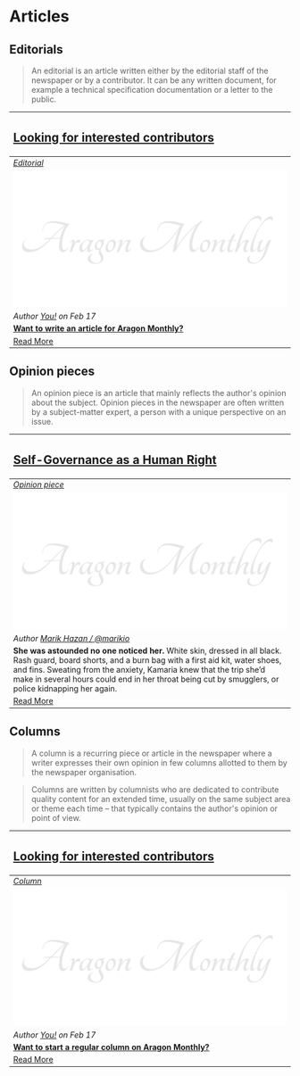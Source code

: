 # Articles

## **Editorials**
> An editorial is an article written either by the editorial staff of the newspaper or by a contributor. It can be any written document,  for example a technical specification documentation or a letter to the public.

[<h2>Looking for interested contributors</h2>](https://github.com/aragon/aragon-monthly/labels/article) |
:-----------|
[_Editorial_](https://github.com/aragon/aragon-monthly/labels/article) |
![](../images/monthly_no_image.png) |
_Author [You!](https://github.com/aragon/aragon-monthly/issues) on Feb 17_ |
[**Want to write an article for Aragon Monthly?**](https://github.com/aragon/aragon-monthly/labels/article) |
[Read More](https://github.com/aragon/aragon-monthly/labels/article) |

## **Opinion pieces**
> An opinion piece is an article that mainly reflects the author's opinion about the subject. Opinion pieces in the newspaper are often written by a subject-matter expert, a person with a unique perspective on an issue.

[<h2>Self-Governance as a Human Right</h2>](opinion/Self-Governance_as_a_Human_Right.md) |
:-----------|
[_Opinion piece_](https://github.com/aragon/aragon-monthly/labels/article) |
![](../images/monthly_no_image.png) |
_Author [Marik Hazan / @marikio](https://github.com/marikio)_ |
**She was astounded no one noticed her.** White skin, dressed in all black. Rash guard, board shorts, and a burn bag with a first aid kit, water shoes, and fins. Sweating from the anxiety, Kamaria knew that the trip she’d make in several hours could end in her throat being cut by smugglers, or police kidnapping her again. |
[Read More](opinion/Self-Governance_as_a_Human_Right.md) |

## **Columns**
> A column is a recurring piece or article in the newspaper where a writer expresses their own opinion in few columns allotted to them by the newspaper organisation.

> Columns are written by columnists who are dedicated to contribute quality content for an extended time, usually on the same subject area or theme each time – that typically contains the author's opinion or point of view.

[<h2>Looking for interested contributors</h2>](columns/submit.md) |
:-----------|
[_Column_](#columns) |
![](../images/monthly_no_image.png) |
_Author [You!](https://github.com/aragon/aragon-monthly/issues) on Feb 17_ |
[**Want to start a regular column on Aragon Monthly?**](columns/submit.md) |
[Read More](columns/submit.md) |
